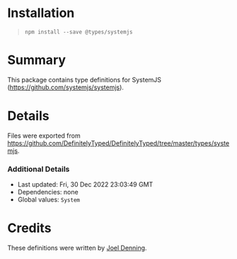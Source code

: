 # Installation
> `npm install --save @types/systemjs`

# Summary
This package contains type definitions for SystemJS (https://github.com/systemjs/systemjs).

# Details
Files were exported from https://github.com/DefinitelyTyped/DefinitelyTyped/tree/master/types/systemjs.

### Additional Details
 * Last updated: Fri, 30 Dec 2022 23:03:49 GMT
 * Dependencies: none
 * Global values: `System`

# Credits
These definitions were written by [Joel Denning](https://github.com/joeldenning).
